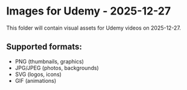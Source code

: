 # Images for Udemy - 2025-12-27

This folder will contain visual assets for Udemy videos on 2025-12-27.

## Supported formats:
- PNG (thumbnails, graphics)
- JPG/JPEG (photos, backgrounds)
- SVG (logos, icons)
- GIF (animations)
